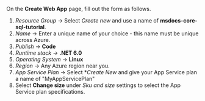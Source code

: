 On the **Create Web App** page, fill out the form as follows.

1. *Resource Group* &rarr; Select *Create new* and use a name of **msdocs-core-sql-tutorial**.
1. *Name* &rarr; Enter a unique name of your choice - this name must be unique across Azure.
1. *Publish* &rarr; **Code**
1. *Runtime stack* &rarr; **.NET 6.0**
1. *Operating System* &rarr; **Linux**
1. *Region* &rarr; Any Azure region near you.
1. *App Service Plan* &rarr; Select **Create New* and give your App Service plan a name of "MyAppServicePlan"
1. Select **Change size** under *Sku and size* settings to select the App Service plan specifications.